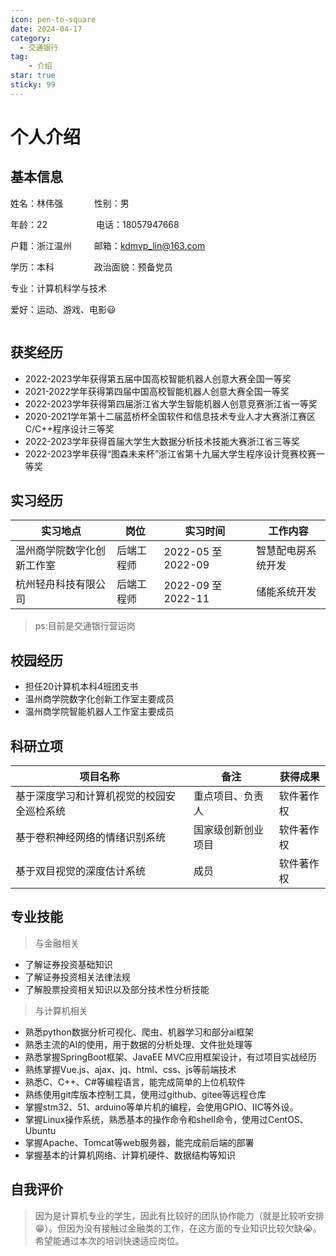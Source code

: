 ```yaml
---
icon: pen-to-square
date: 2024-04-17
category:
  - 交通银行
tag: 
    - 介绍
star: true
sticky: 99
---
```


# 个人介绍 

## 基本信息
<!-- markdown语法不会控制不知在这里使用html语法 -->

<div style="display:inline-block">
姓名：林伟强 &emsp;&emsp;&emsp; 性别：男

年龄：22 &emsp;&emsp;&emsp;&emsp;&emsp; 电话：18057947668

户籍：浙江温州 &emsp;&emsp; 邮箱：kdmvp_lin@163.com

学历：本科  &emsp;&emsp;&emsp;&emsp; 政治面貌：预备党员

专业：计算机科学与技术 

爱好：运动、游戏、电影:smiley:


</div>
&emsp;&emsp;&emsp;&emsp;&emsp;&emsp;&emsp;&emsp;&emsp;&emsp;&emsp;
<div style="display:inline-block">
    <img :src="withBase(mepic)" with="100" height="150"/>
</div>

<!-- ![An image](/assets/images/lwq.png =100x150 ) -->

## 获奖经历
- 2022-2023学年获得第五届中国高校智能机器人创意大赛全国一等奖
- 2021-2022学年获得第四届中国高校智能机器人创意大赛全国一等奖
- 2022-2023学年获得第四届浙江省大学生智能机器人创意竞赛浙江省一等奖
- 2020-2021学年第十二届蓝桥杯全国软件和信息技术专业人才大赛浙江赛区C/C++程序设计三等奖
- 2022-2023学年获得首届大学生大数据分析技术技能大赛浙江省三等奖
- 2022-2023学年获得“图森未来杯”浙江省第十九届大学生程序设计竞赛校赛一等奖

## 实习经历

实习地点|岗位|实习时间|工作内容
--|--|--|--
温州商学院数字化创新工作室|后端工程师|2022-05 至 2022-09|智慧配电房系统开发
杭州轻舟科技有限公司|后端工程师|2022-09 至 2022-11|储能系统开发

> ps:目前是交通银行营运岗

## 校园经历

+ 担任20计算机本科4班团支书
+ 温州商学院数字化创新工作室主要成员
+ 温州商学院智能机器人工作室主要成员


## 科研立项
项目名称|备注|获得成果
--|--|--
基于深度学习和计算机视觉的校园安全巡检系统|重点项目、负责人|软件著作权
基于卷积神经网络的情绪识别系统|国家级创新创业项目|软件著作权
基于双目视觉的深度估计系统|成员|软件著作权

## 专业技能

> 与金融相关
+ 了解证券投资基础知识
+ 了解证券投资相关法律法规
+ 了解股票投资相关知识以及部分技术性分析技能

> 与计算机相关
+ 熟悉python数据分析可视化、爬虫、机器学习和部分ai框架
+ 熟悉主流的AI的使用，用于数据的分析处理、文件批处理等
+ 熟悉掌握SpringBoot框架、JavaEE MVC应用框架设计，有过项目实战经历
+ 熟练掌握Vue.js、ajax、jq、html、css、js等前端技术
+ 熟悉C、C++、C#等编程语言，能完成简单的上位机软件
+ 熟练使用git库版本控制工具，使用过github、gitee等远程仓库
+ 掌握stm32、51、arduino等单片机的编程，会使用GPIO、IIC等外设。
+ 掌握Linux操作系统，熟悉基本的操作命令和shell命令，使用过CentOS、Ubuntu
+ 掌握Apache、Tomcat等web服务器，能完成前后端的部署
+ 掌握基本的计算机网络、计算机硬件、数据结构等知识

## 自我评价
> 因为是计算机专业的学生，因此有比较好的团队协作能力（就是比较听安排:grin:）。但因为没有接触过金融类的工作，在这方面的专业知识比较欠缺:sob:。希望能通过本次的培训快速适应岗位。



<script setup>
import { ref } from 'vue'
import { withBase } from 'vuepress/client'

const mepic = ref('/assets/images/lwq.png')
</script>

